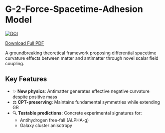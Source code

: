 # G-2-Force-Spacetime-Adhesion Model 

[![DOI](https://zenodo.org/badge/DOI/10.5281/zenodo.16754039.svg)](https://doi.org/10.5281/zenodo.16754039)

[Download Full PDF](https://github.com/ArkOkupski-WAT/G-2-Force-Spacetime-Adhesion-Model-Revised-/raw/main/G-2-Force-Spacetime-Adhesion-Revised-Model-2eng.pdf)

A groundbreaking theoretical framework proposing differential spacetime curvature effects between matter and antimatter through novel scalar field coupling.

## Key Features
- ✨ **New physics**: Antimatter generates effective negative curvature despite positive mass
- ⚖️ **CPT-preserving**: Maintains fundamental symmetries while extending GR
- 🔍 **Testable predictions**: Concrete experimental signatures for:
  - Antihydrogen free-fall (ALPHA-g)
  - Galaxy cluster anisotropy
